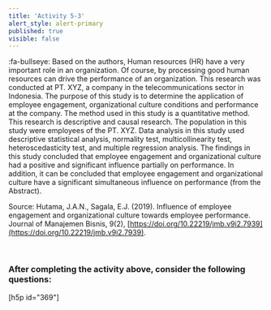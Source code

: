 ```yaml
---
title: 'Activity 5-3'
alert_style: alert-primary
published: true
visible: false
---
```


:fa-bullseye: Based on the authors, Human resources (HR) have a very important role in an organization. Of course, by processing good human resources can drive the performance of an organization. This research was conducted at PT. XYZ, a company in the telecommunications sector in Indonesia. The purpose of this study is to determine the application of employee engagement, organizational culture conditions and performance at the company. The method used in this study is a quantitative method. This research is descriptive and causal research. The population in this study were employees of the PT. XYZ. Data analysis in this study used descriptive statistical analysis, normality test, multicollinearity test, heteroscedasticity test, and multiple regression analysis. The findings in this study concluded that employee engagement and organizational culture had a positive and significant influence partially on performance. In addition, it can be concluded that employee engagement and organizational culture have a significant simultaneous influence on performance (from the Abstract).

Source: Hutama, J.A.N., Sagala, E.J. (2019). Influence of employee engagement and organizational culture towards employee performance. Journal of Manajemen Bisnis, 9(2), [https://doi.org/10.22219/jmb.v9i2.7939](https://doi.org/10.22219/jmb.v9i2.7939).

&nbsp;

### After completing the activity above, consider the following questions:

[h5p id="369"]
